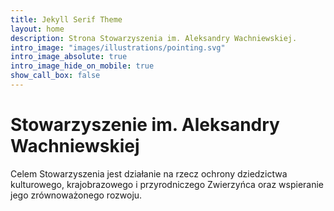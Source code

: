 ```yaml
---
title: Jekyll Serif Theme
layout: home
description: Strona Stowarzyszenia im. Aleksandry Wachniewskiej.
intro_image: "images/illustrations/pointing.svg"
intro_image_absolute: true
intro_image_hide_on_mobile: true
show_call_box: false
---
```


# Stowarzyszenie im. Aleksandry Wachniewskiej

Celem Stowarzyszenia jest działanie na rzecz ochrony dziedzictwa kulturowego, krajobrazowego i przyrodniczego Zwierzyńca oraz wspieranie jego zrównoważonego rozwoju.

